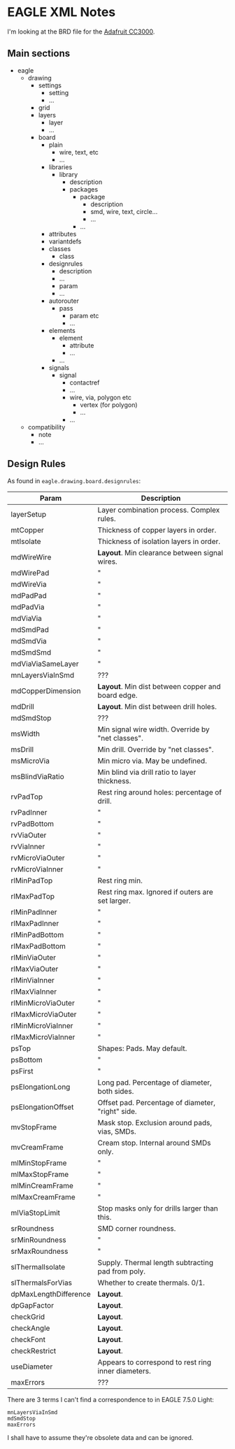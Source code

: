 # EAGLE XML Notes

I'm looking at the BRD file for the [Adafruit CC3000](https://github.com/adafruit/Adafruit-CC3000-Breakout-PCB/blob/master/Adafruit%20CC3000%20Breakout.brd).

## Main sections

* eagle
	- drawing
		+ settings
			* setting
			* ...
		+ grid
		+ layers
			* layer
			* ...
		+ board
			* plain
				- wire, text, etc
				- ...
			* libraries
				- library
					+ description
					+ packages
						* package
							- description
							- smd, wire, text, circle...
							- ...
						* ...
			* attributes
			* variantdefs
			* classes
				- class
			* designrules
				- description
				- ...
				- param
				- ...
			* autorouter
				- pass
					+ param etc
					+ ...
			* elements
				- element
					+ attribute
					+ ...
				- ...
			* signals
				- signal
					+ contactref
					+ ...
					+ wire, via, polygon etc
						* vertex (for polygon)
						* ...
					+ ...
	- compatibility
		+ note
		+ ...

## Design Rules

As found in `eagle.drawing.board.designrules`:

Param					|	Description
------------------------|---
layerSetup				|	Layer combination process. Complex rules.
mtCopper				|	Thickness of copper layers in order.
mtIsolate				|	Thickness of isolation layers in order.
mdWireWire				|	**Layout**. Min clearance between signal wires.
mdWirePad				|	"
mdWireVia				|	"
mdPadPad				|	"
mdPadVia				|	"
mdViaVia				|	"
mdSmdPad				|	"
mdSmdVia				|	"
mdSmdSmd				|	"
mdViaViaSameLayer		|	"
mnLayersViaInSmd		|	???
mdCopperDimension		|	**Layout**. Min dist between copper and board edge.
mdDrill					|	**Layout**. Min dist between drill holes.
mdSmdStop				|	???
msWidth					|	Min signal wire width. Override by "net classes".
msDrill					|	Min drill. Override by "net classes".
msMicroVia				|	Min micro via. May be undefined.
msBlindViaRatio			|	Min blind via drill ratio to layer thickness.
rvPadTop				|	Rest ring around holes: percentage of drill.
rvPadInner				|	"
rvPadBottom				|	"
rvViaOuter				|	"
rvViaInner				|	"
rvMicroViaOuter			|	"
rvMicroViaInner			|	"
rlMinPadTop				|	Rest ring min.
rlMaxPadTop				|	Rest ring max. Ignored if outers are set larger.
rlMinPadInner			|	"
rlMaxPadInner			|	"
rlMinPadBottom			|	"
rlMaxPadBottom			|	"
rlMinViaOuter			|	"
rlMaxViaOuter			|	"
rlMinViaInner			|	"
rlMaxViaInner			|	"
rlMinMicroViaOuter		|	"
rlMaxMicroViaOuter		|	"
rlMinMicroViaInner		|	"
rlMaxMicroViaInner		|	"
psTop					|	Shapes: Pads. May default.
psBottom				|	"
psFirst					|	"
psElongationLong		|	Long pad. Percentage of diameter, both sides.
psElongationOffset		|	Offset pad. Percentage of diameter, "right" side.
mvStopFrame				|	Mask stop. Exclusion around pads, vias, SMDs.
mvCreamFrame			|	Cream stop. Internal around SMDs only.
mlMinStopFrame			|	"
mlMaxStopFrame			|	"
mlMinCreamFrame			|	"
mlMaxCreamFrame			|	"
mlViaStopLimit			|	Stop masks only for drills larger than this.
srRoundness				|	SMD corner roundness.
srMinRoundness			|	"
srMaxRoundness			|	"
slThermalIsolate		|	Supply. Thermal length subtracting pad from poly.
slThermalsForVias		|	Whether to create thermals. 0/1.
dpMaxLengthDifference	|	**Layout**.
dpGapFactor				|	**Layout**.
checkGrid				|	**Layout**.
checkAngle				|	**Layout**.
checkFont				|	**Layout**.
checkRestrict			|	**Layout**.
useDiameter				|	Appears to correspond to rest ring inner diameters.
maxErrors				|	???

There are 3 terms I can't find a correspondence to in EAGLE 7.5.0 Light:

	mnLayersViaInSmd
	mdSmdStop
	maxErrors

I shall have to assume they're obsolete data and can be ignored.
